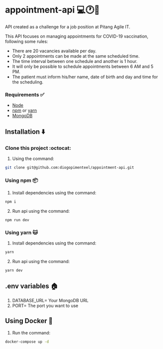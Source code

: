 # appointment-api :computer::clock1::syringe:

API created as a challenge for a job position at Pitang Agile IT.

This API focuses on managing appointments for COVID-19 vaccination, following some rules:

* There are 20 vacancies available per day.
* Only 2 appointments can be made at the same scheduled time.
* The time interval between one schedule and another is 1 hour.
* It will only be possible to schedule appointments between 6 AM and 5 PM.
* The patient must inform his/her name, date of birth and day and time for the scheduling.

### Requirements :white_check_mark:
- [Node](https://nodejs.org/en/)
- [npm](https://www.npmjs.com/) or [yarn](https://yarnpkg.com/)
- [MongoDB](https://www.mongodb.com/)

## Installation :arrow_down:

### Clone this project :octocat:
1. Using the command:

```sh
git clone git@github.com:diogopimenteel/appointment-api.git
```

### Using npm :package:

1. Install dependencies using the command:

 ```sh
 npm i
 ```

2. Run api using the command:
   
  ```sh
  npm run dev
  ```

### Using yarn :cat:

1. Install dependencies using the command:

 ```sh
 yarn
 ```

 2. Run api using the command:

   ```sh
   yarn dev
   ```

## .env variables :house:

1. DATABASE_URL= Your MongoDB URL 
2. PORT= The port you want to use


## Using Docker :whale:

1. Run the command:

 ```sh
 docker-compose up -d
 ```